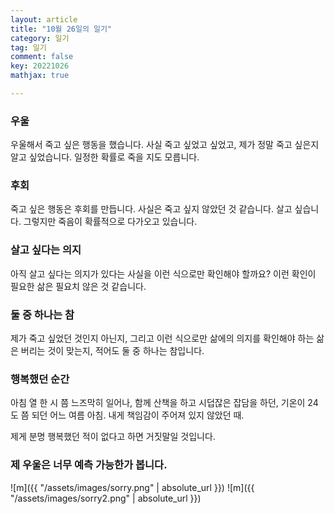 ```yaml
---
layout: article
title: "10월 26일의 일기"
category: 일기
tag: 일기
comment: false
key: 20221026
mathjax: true

---
```


### 우울
우울해서 죽고 싶은 행동을 했습니다. 사실 죽고 싶었고 싶었고, 제가 정말 죽고 싶은지 알고 싶었습니다. 일정한 확률로 죽을 지도 모릅니다.

### 후회
죽고 싶은 행동은 후회를 만듭니다. 사실은 죽고 싶지 않았던 것 같습니다. 살고 싶습니다. 그렇지만 죽음이 확률적으로 다가오고 있습니다.

### 살고 싶다는 의지
아직 살고 싶다는 의지가 있다는 사실을 이런 식으로만 확인해야 할까요? 이런 확인이 필요한 삶은 필요치 않은 것 같습니다.

### 둘 중 하나는 참
제가 죽고 싶었던 것인지 아닌지, 그리고 이런 식으로만 삶에의 의지를 확인해야 하는 삶은 버리는 것이 맞는지, 적어도 둘 중 하나는 참입니다.

### 행복했던 순간
아침 열 한 시 쯤 느즈막히 일어나, 함께 산책을 하고 시덥잖은 잡담을 하던, 기온이 24도 쯤 되던 어느 여름 아침. 내게 책임감이 주어져 있지 않았던 때.

제게 분명 행복했던 적이 없다고 하면 거짓말일 것입니다.


### 제 우울은 너무 예측 가능한가 봅니다.
![m]({{ "/assets/images/sorry.png" | absolute_url }})
![m]({{ "/assets/images/sorry2.png" | absolute_url }})
